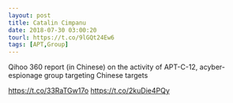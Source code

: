 ```yaml
---
layout: post
title: Catalin Cimpanu
date: 2018-07-30 03:00:20
tourl: https://t.co/9lGQt24Ew6
tags: [APT,Group]
---
```

Qihoo 360 report (in Chinese) on the activity of APT-C-12,  acyber-espionage group targeting Chinese targets

https://t.co/33RaTGw17o https://t.co/2kuDie4PQy